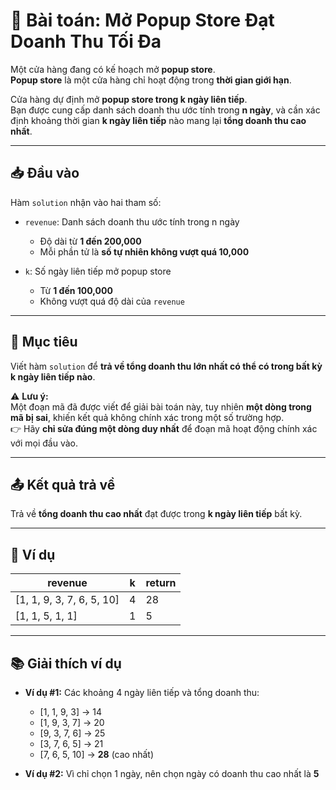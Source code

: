 # 🏪 Bài toán: Mở Popup Store Đạt Doanh Thu Tối Đa

Một cửa hàng đang có kế hoạch mở **popup store**.  
**Popup store** là một cửa hàng chỉ hoạt động trong **thời gian giới hạn**.

Cửa hàng dự định mở **popup store trong k ngày liên tiếp**.  
Bạn được cung cấp danh sách doanh thu ước tính trong **n ngày**, và cần xác định khoảng thời gian **k ngày liên tiếp** nào mang lại **tổng doanh thu cao nhất**.

---

## 📥 Đầu vào

Hàm `solution` nhận vào hai tham số:

- `revenue`: Danh sách doanh thu ước tính trong n ngày  
  - Độ dài từ **1 đến 200,000**
  - Mỗi phần tử là **số tự nhiên không vượt quá 10,000**

- `k`: Số ngày liên tiếp mở popup store  
  - Từ **1 đến 100,000**
  - Không vượt quá độ dài của `revenue`

---

## 🎯 Mục tiêu

Viết hàm `solution` để **trả về tổng doanh thu lớn nhất có thể có trong bất kỳ k ngày liên tiếp nào**.

⚠️ **Lưu ý:**  
Một đoạn mã đã được viết để giải bài toán này, tuy nhiên **một dòng trong mã bị sai**, khiến kết quả không chính xác trong một số trường hợp.  
👉 Hãy **chỉ sửa đúng một dòng duy nhất** để đoạn mã hoạt động chính xác với mọi đầu vào.

---

## 📤 Kết quả trả về

Trả về **tổng doanh thu cao nhất** đạt được trong **k ngày liên tiếp** bất kỳ.

---

## 🧪 Ví dụ

| revenue                   | k | return |
|---------------------------|---|--------|
| [1, 1, 9, 3, 7, 6, 5, 10] | 4 | 28     |
| [1, 1, 5, 1, 1]           | 1 | 5      |

---

## 📚 Giải thích ví dụ

- **Ví dụ #1:**
  Các khoảng 4 ngày liên tiếp và tổng doanh thu:
  - [1, 1, 9, 3] → 14  
  - [1, 9, 3, 7] → 20  
  - [9, 3, 7, 6] → 25  
  - [3, 7, 6, 5] → 21  
  - [7, 6, 5, 10] → **28** (cao nhất)

- **Ví dụ #2:**
  Vì chỉ chọn 1 ngày, nên chọn ngày có doanh thu cao nhất là **5**
